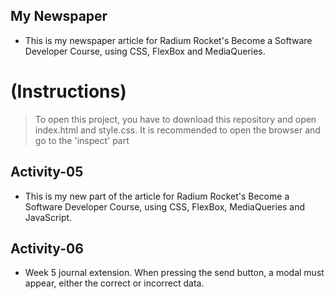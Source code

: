 ## My Newspaper

- This is my newspaper article for Radium Rocket's Become a Software Developer Course, using CSS, FlexBox and MediaQueries.

# (**Instructions**)

> To open this project, you have to download this repository and open index.html and style.css. It is recommended to open the browser and go to the 'inspect' part

## Activity-05

- This is my new part of the article for Radium Rocket's Become a Software Developer Course, using CSS, FlexBox, MediaQueries and JavaScript.

## Activity-06

- Week 5 journal extension. When pressing the send button, a modal must appear, either the correct or incorrect data.
